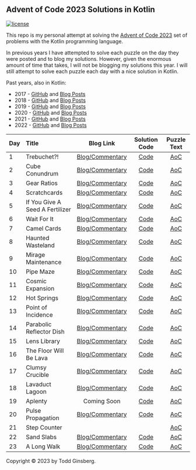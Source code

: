 ## Advent of Code 2023 Solutions in Kotlin

[![license](https://img.shields.io/github/license/tginsberg/advent-2023-kotlin)]()

This repo is my personal attempt at solving the [Advent of Code 2023](http://adventofcode.com/2023) set of problems with
the Kotlin programming language.

In previous years I have attempted to solve each puzzle on the day they were posted and to blog my solutions. However,
given
the enormous amount of time that takes, I will not be blogging my solutions this year. I will still attempt to solve
each
puzzle each day with a nice solution in Kotlin.

Past years, also in Kotlin:

* 2017 - [GitHub](https://github.com/tginsberg/advent-2017-kotlin/)
  and [Blog Posts](https://todd.ginsberg.com/post/advent-of-code/2017/)
* 2018 - [GitHub](https://github.com/tginsberg/advent-2018-kotlin/)
  and [Blog Posts](https://todd.ginsberg.com/post/advent-of-code/2018/)
* 2019 - [GitHub](https://github.com/tginsberg/advent-2019-kotlin/)
  and [Blog Posts](https://todd.ginsberg.com/post/advent-of-code/2019/)
* 2020 - [GitHub](https://github.com/tginsberg/advent-2020-kotlin/)
  and [Blog Posts](https://todd.ginsberg.com/post/advent-of-code/2020/)
* 2021 - [GitHub](https://github.com/tginsberg/advent-2021-kotlin/)
  and [Blog Posts](https://todd.ginsberg.com/post/advent-of-code/2021/)
* 2022 - [GitHub](https://github.com/tginsberg/advent-2022-kotlin/)
  and [Blog Posts](https://todd.ginsberg.com/post/advent-of-code/2022/)

| Day | Title                           |                                  Blog Link                                   |                                                   Solution Code                                                    |                Puzzle Text                 |
|-----|:--------------------------------|:----------------------------------------------------------------------------:|:------------------------------------------------------------------------------------------------------------------:|:------------------------------------------:|
| 1   | Trebuchet?!                     | [Blog/Commentary](https://todd.ginsberg.com/post/advent-of-code/2023/day1/)  | [Code](https://github.com/tginsberg/advent-2023-kotlin/blob/main/src/main/kotlin/com/ginsberg/advent2023/Day01.kt) | [AoC](http://adventofcode.com/2023/day/1)  |
| 2   | Cube Conundrum                  | [Blog/Commentary](https://todd.ginsberg.com/post/advent-of-code/2023/day2/)  | [Code](https://github.com/tginsberg/advent-2023-kotlin/blob/main/src/main/kotlin/com/ginsberg/advent2023/Day02.kt) | [AoC](http://adventofcode.com/2023/day/2)  |
| 3   | Gear Ratios                     | [Blog/Commentary](https://todd.ginsberg.com/post/advent-of-code/2023/day3/)  | [Code](https://github.com/tginsberg/advent-2023-kotlin/blob/main/src/main/kotlin/com/ginsberg/advent2023/Day03.kt) | [AoC](http://adventofcode.com/2023/day/3)  |
| 4   | Scratchcards                    | [Blog/Commentary](https://todd.ginsberg.com/post/advent-of-code/2023/day4/)  | [Code](https://github.com/tginsberg/advent-2023-kotlin/blob/main/src/main/kotlin/com/ginsberg/advent2023/Day04.kt) | [AoC](http://adventofcode.com/2023/day/4)  |
| 5   | If You Give A Seed A Fertilizer | [Blog/Commentary](https://todd.ginsberg.com/post/advent-of-code/2023/day5/)  | [Code](https://github.com/tginsberg/advent-2023-kotlin/blob/main/src/main/kotlin/com/ginsberg/advent2023/Day05.kt) | [AoC](http://adventofcode.com/2023/day/5)  |
| 6   | Wait For It                     | [Blog/Commentary](https://todd.ginsberg.com/post/advent-of-code/2023/day6/)  | [Code](https://github.com/tginsberg/advent-2023-kotlin/blob/main/src/main/kotlin/com/ginsberg/advent2023/Day06.kt) | [AoC](http://adventofcode.com/2023/day/6)  |
| 7   | Camel Cards                     | [Blog/Commentary](https://todd.ginsberg.com/post/advent-of-code/2023/day7/)  | [Code](https://github.com/tginsberg/advent-2023-kotlin/blob/main/src/main/kotlin/com/ginsberg/advent2023/Day07.kt) | [AoC](http://adventofcode.com/2023/day/7)  |
| 8   | Haunted Wasteland               | [Blog/Commentary](https://todd.ginsberg.com/post/advent-of-code/2023/day8/)  | [Code](https://github.com/tginsberg/advent-2023-kotlin/blob/main/src/main/kotlin/com/ginsberg/advent2023/Day08.kt) | [AoC](http://adventofcode.com/2023/day/8)  |
| 9   | Mirage Maintenance              | [Blog/Commentary](https://todd.ginsberg.com/post/advent-of-code/2023/day9/)  | [Code](https://github.com/tginsberg/advent-2023-kotlin/blob/main/src/main/kotlin/com/ginsberg/advent2023/Day09.kt) | [AoC](http://adventofcode.com/2023/day/9)  |
| 10  | Pipe Maze                       | [Blog/Commentary](https://todd.ginsberg.com/post/advent-of-code/2023/day10/) | [Code](https://github.com/tginsberg/advent-2023-kotlin/blob/main/src/main/kotlin/com/ginsberg/advent2023/Day10.kt) | [AoC](http://adventofcode.com/2023/day/10) |
| 11  | Cosmic Expansion                | [Blog/Commentary](https://todd.ginsberg.com/post/advent-of-code/2023/day11/) | [Code](https://github.com/tginsberg/advent-2023-kotlin/blob/main/src/main/kotlin/com/ginsberg/advent2023/Day11.kt) | [AoC](http://adventofcode.com/2023/day/11) |
| 12  | Hot Springs                     | [Blog/Commentary](https://todd.ginsberg.com/post/advent-of-code/2023/day12/) | [Code](https://github.com/tginsberg/advent-2023-kotlin/blob/main/src/main/kotlin/com/ginsberg/advent2023/Day12.kt) | [AoC](http://adventofcode.com/2023/day/12) |
| 13  | Point of Incidence              | [Blog/Commentary](https://todd.ginsberg.com/post/advent-of-code/2023/day13/) | [Code](https://github.com/tginsberg/advent-2023-kotlin/blob/main/src/main/kotlin/com/ginsberg/advent2023/Day13.kt) | [AoC](http://adventofcode.com/2023/day/13) |
| 14  | Parabolic Reflector Dish        | [Blog/Commentary](https://todd.ginsberg.com/post/advent-of-code/2023/day14/) | [Code](https://github.com/tginsberg/advent-2023-kotlin/blob/main/src/main/kotlin/com/ginsberg/advent2023/Day14.kt) | [AoC](http://adventofcode.com/2023/day/14) |
| 15  | Lens Library                    | [Blog/Commentary](https://todd.ginsberg.com/post/advent-of-code/2023/day15/) | [Code](https://github.com/tginsberg/advent-2023-kotlin/blob/main/src/main/kotlin/com/ginsberg/advent2023/Day15.kt) | [AoC](http://adventofcode.com/2023/day/15) |
| 16  | The Floor Will Be Lava          | [Blog/Commentary](https://todd.ginsberg.com/post/advent-of-code/2023/day16/) | [Code](https://github.com/tginsberg/advent-2023-kotlin/blob/main/src/main/kotlin/com/ginsberg/advent2023/Day16.kt) | [AoC](http://adventofcode.com/2023/day/16) |
| 17  | Clumsy Crucible                 | [Blog/Commentary](https://todd.ginsberg.com/post/advent-of-code/2023/day17/) | [Code](https://github.com/tginsberg/advent-2023-kotlin/blob/main/src/main/kotlin/com/ginsberg/advent2023/Day17.kt) | [AoC](http://adventofcode.com/2023/day/17) |
| 18  | Lavaduct Lagoon                 | [Blog/Commentary](https://todd.ginsberg.com/post/advent-of-code/2023/day18/) | [Code](https://github.com/tginsberg/advent-2023-kotlin/blob/main/src/main/kotlin/com/ginsberg/advent2023/Day18.kt) | [AoC](http://adventofcode.com/2023/day/18) |
| 19  | Aplenty                         |                                 Coming Soon                                  | [Code](https://github.com/tginsberg/advent-2023-kotlin/blob/main/src/main/kotlin/com/ginsberg/advent2023/Day19.kt) | [AoC](http://adventofcode.com/2023/day/19) |
| 20  | Pulse Propagation               | [Blog/Commentary](https://todd.ginsberg.com/post/advent-of-code/2023/day20/) | [Code](https://github.com/tginsberg/advent-2023-kotlin/blob/main/src/main/kotlin/com/ginsberg/advent2023/Day20.kt) | [AoC](http://adventofcode.com/2023/day/20) |
| 21  | Step Counter                    |                                                                              |                                                                                                                    | [AoC](http://adventofcode.com/2023/day/21) |
| 22  | Sand Slabs                      | [Blog/Commentary](https://todd.ginsberg.com/post/advent-of-code/2023/day22/) | [Code](https://github.com/tginsberg/advent-2023-kotlin/blob/main/src/main/kotlin/com/ginsberg/advent2023/Day22.kt) | [AoC](http://adventofcode.com/2023/day/22) |
| 23  | A Long Walk                     | [Blog/Commentary](https://todd.ginsberg.com/post/advent-of-code/2023/day23/) | [Code](https://github.com/tginsberg/advent-2023-kotlin/blob/main/src/main/kotlin/com/ginsberg/advent2023/Day23.kt) | [AoC](http://adventofcode.com/2023/day/23) |

Copyright &copy; 2023 by Todd Ginsberg.
